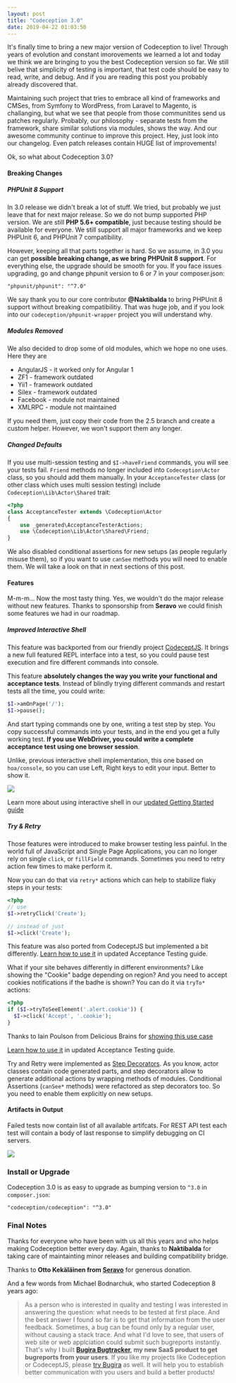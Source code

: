 ```yaml
---
layout: post
title: "Codeception 3.0"
date: 2019-04-22 01:03:50
---
```


It's finally time to bring a new major version of Codeception to live! 
Through years of evolution and constant imorovements we learned a lot and today we think we are bringing to you the best Codeception version so far. We still belive that simplicity of testing is important, that test code should be easy to read, write, and debug. And if you are reading this post you probably already discovered that.

Maintaining such project that tries to embrace all kind of frameworks and CMSes, from Symfony to WordPress, from Laravel to Magento, is challanging, but what we see that people from those communitites send us patches regularly. Probably, our philosophy - separate tests from the framework, share similar solutions via modules, shows the way. And our awesome community continue to improve this project. Hey, just look into our changelog. Even patch releases contain HUGE list of improvements!

Ok, so what about Codeception 3.0? 

#### Breaking Changes

##### PHPUnit 8 Support

In 3.0 release we didn't break a lot of stuff. We tried, but probably we just leave that for next major release. 
So we do not bump supported PHP version. We are still **PHP 5.6+ compatible**, just because testing should be available for everyone. We still support all major frameworks and we keep PHPUnit 6, and PHPUnit 7 compatibility.

However, keeping all that parts together is hard. So we assume, in 3.0 you can get **possible breaking change, as we bring PHPUnit 8 support**. For everything else, the upgrade should be smooth for you. If you face issues upgrading, go and change phpunit version to 6 or 7 in your composer.json:

```
"phpunit/phpunit": "^7.0"
```

We say thank you to our core contributor **@Naktibalda** to bring PHPUnit 8 support without breaking compatibilitiy.
That was huge job, and if you look into our `codeception/phpunit-wrapper` project you will understand why.

##### Modules Removed

We also decided to drop some of old modules, which we hope no one uses. Here they are

* AngularJS - it worked only for Angular 1
* ZF1 - framework outdated
* Yii1 - framework outdated
* Silex - framework outdated
* Facebook - module not maintained
* XMLRPC - module not maintained

If you need them, just copy their code from the 2.5 branch and create a custom helper. However, we won't support them any longer. 

##### Changed Defaults

If you use multi-session testing and `$I->haveFriend` commands, you will see your tests fail. `Friend` methods no longer included into `Codeception\Actor` class, so you should add them manually. In your `AcceptanceTester` class (or other class which uses multi session testing) include `Codeception\Lib\Actor\Shared` trait:

```php
<?php
class AcceptanceTester extends \Codeception\Actor
{
    use _generated\AcceptanceTesterActions;
    use \Codeception\Lib\Actor\Shared\Friend;
}    
```

We also disabled conditional assertions for new setups (as people regularly misuse them), so if you want to use `canSee` methods you will need to enable them. We will take a look on that in next sections of this post.

#### Features

M-m-m... Now the most tasty thing. Yes, we wouldn't do the major release without new features. Thanks to sponsorship from **Seravo** we could finish some features we had in our roadmap.

##### Improved Interactive Shell

This feature was backported from our friendly project [CodeceptJS](https://codecept.io). 
It brings a new full featured REPL interface into a test, so you could pause test execution and fire different commands into console. 

This feature **absolutely changes the way you write your functional and acceptance tests**. Instead of blindly trying different commands and restart tests all the time, you could write:

```php
$I->amOnPage('/');
$I->pause();
```

And start typing commands one by one, writing a test step by step. You copy successful commands into your tests, and in the end you get a fully working test. **If you use WebDriver, you could write a complete acceptance test using one browser session**.

Unlike, previous interactive shell implementation, this one based on `hoa/console`, so you can use Left, Right keys to edit your input. Better to show it.

![](https://user-images.githubusercontent.com/220264/54929617-875ad180-4f1e-11e9-8fea-fc1b02423050.gif)

Learn more about using interactive shell in our [updated Getting Started guide](https://codeception.com/docs/02-GettingStarted#Interactive-Pause)

##### Try & Retry

Those features were introduced to make browser testing less painful. In the world full of JavaScript and Single Page Applications, you can no longer rely on single `click`, or `fillField` commands. Sometimes you need to retry action few times to make perform it. 

Now you can do that via `retry*` actions which can help to stabilize flaky steps in your tests:

```php
<?php
// use
$I->retryClick('Create');

// instead of just
$I->click('Create');
```

This feature was also ported from CodeceptJS but implemented a bit differently. [Learn how to use it](https://codeception.com/docs/03-AcceptanceTests#Retry) in updated Acceptance Testing guide.

What if your site behaves differently in different environments? Like showing the "Cookie" badge depending on region?
And you need to accept cookies notifications if the badhe is shown? You can do it via `tryTo*` actions:

```php
<?php
if ($I->tryToSeeElement('.alert.cookie')) {
  $I->click('Accept', '.cookie');
}
```

Thanks to Iain Poulson from Delicious Brains for [showing this use case](https://deliciousbrains.com/automated-testing-woocommerce/)

[Learn how to use it](https://codeception.com/docs/03-AcceptanceTests#A-B-Testing) in updated Acceptance Testing guide.

Try and Retry were implemented as [Step Decorators](https://codeception.com/docs/08-Customization#Step-Decorators). As you know, actor classes contain code generated parts, and step decorators allow to generate additional actions by wrapping methods of modules. Conditional Assertions (`canSee*` methods) were refactored as step decorators too. So you need to enable them explicitly on new setups. 

#### Artifacts in Output

Failed tests now contain list of all available artifcats. 
For REST API test each test will contain a body of last response to simplify debugging on CI servers.

![](https://user-images.githubusercontent.com/220264/56475577-bec38c00-6492-11e9-998f-8bbf5f823f17.png)

### Install or Upgrade

Codeception 3.0 is as easy to upgrade as bumping version to `^3.0` in `composer.json`:

```
"codeception/codeception": "^3.0"
```


### Final Notes

Thanks for everyone who have been with us all this years and who helps making Codeception better every day. Again, thanks to **Naktibalda** for taking care of maintainting minor releases and building compatibility bridge.  

Thanks to **Otto Kekäläinen from [Seravo](https://seravo.com)** for generous donation. 

And a few words from Michael Bodnarchuk, who started Codeception 8 years ago:

> As a person who is interested in quality and testing I was interested in answering the question: what needs to be tested at first place. And the best answer I found so far is to get that information from the user feedback. Sometimes, a bug can be found only by a regular user, without causing a stack trace. And what I'd love to see, that users of web site or web applciation could submit such bugreports instantly. That's why I built **[Bugira Bugtracker](https://www.bugira.com), my new SaaS product to get bugreports from your users**. If you like my projects like Codeception or CodeceptJS, please [try Bugira](https://bugira.com) as well. It will help you to establish better communication with you users and build a better products!






